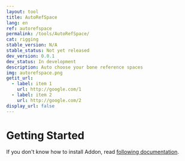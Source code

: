 ```yaml
---
layout: tool
title: AutoRefSpace
lang: en
ref: autorefspace
permalink: /tools/AutoRefSpace/
cat: rigging
stable_version: N/A
stable_status: Not yet released
dev_version: 0.0.1
dev_status: In development
description: Auto choose your bone reference spaces
img: autorefspace.png
getit_url:
  - label: item 1
    url: http://google.com/1
  - label: item 2
    url: http://google.com/2
display_url: false
---
```


# Getting Started
If you don't know how to install Addon, read [following documentation]({{site.base_url}}/AddonInstallation/).  


